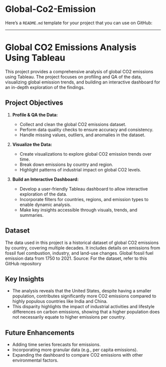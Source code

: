 # Global-Co2-Emission

Here’s a `README.md` template for your project that you can use on GitHub:

---

# Global CO2 Emissions Analysis Using Tableau

This project provides a comprehensive analysis of global CO2 emissions using Tableau. The project focuses on profiling and QA of the data, visualizing global emission trends, and building an interactive dashboard for an in-depth exploration of the findings.

## Project Objectives

1. **Profile & QA the Data:**
   - Collect and clean the global CO2 emissions dataset.
   - Perform data quality checks to ensure accuracy and consistency.
   - Handle missing values, outliers, and anomalies in the dataset.

2. **Visualize the Data:**
   - Create visualizations to explore global CO2 emission trends over time.
   - Break down emissions by country and region.
   - Highlight patterns of industrial impact on global CO2 levels.

3. **Build an Interactive Dashboard:**
   - Develop a user-friendly Tableau dashboard to allow interactive exploration of the data.
   - Incorporate filters for countries, regions, and emission types to enable dynamic analysis.
   - Make key insights accessible through visuals, trends, and summaries.

## Dataset

The data used in this project is a historical dataset of global CO2 emissions by country, covering multiple decades. It includes details on emissions from fossil fuel combustion, industry, and land-use changes.
Global fossil fuel emission data from 1750 to 2021.
Source: For the dataset, refer to this GitHub repository

## Key Insights

- The analysis reveals that the United States, despite having a smaller population, contributes significantly more CO2 emissions compared to highly populous countries like India and China.
- This disparity highlights the impact of industrial activities and lifestyle differences on carbon emissions, showing that a higher population does not necessarily equate to higher emissions per country.

## Future Enhancements

- Adding time series forecasts for emissions.
- Incorporating more granular data (e.g., per capita emissions).
- Expanding the dashboard to compare CO2 emissions with other environmental factors.
